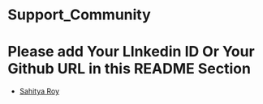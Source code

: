 # Support_Community

# Please add Your LInkedin ID Or Your Github URL in this README Section

- [Sahitya Roy](https://github.com/SahityaRoy)
